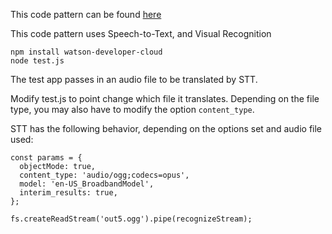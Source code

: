 This code pattern can be found [here](https://github.com/IBM/watson-multimedia-analyzer)

This code pattern uses Speech-to-Text, and Visual Recognition


```
npm install watson-developer-cloud
node test.js
```

The test app passes in an audio file to be translated by STT.

Modify test.js to point change which file it translates. Depending on the file type, you may also have to modify the option `content_type`. 

STT has the following behavior, depending on the options set and audio file used:

```
const params = {
  objectMode: true,
  content_type: 'audio/ogg;codecs=opus',
  model: 'en-US_BroadbandModel',
  interim_results: true,
};

fs.createReadStream('out5.ogg').pipe(recognizeStream);
```

